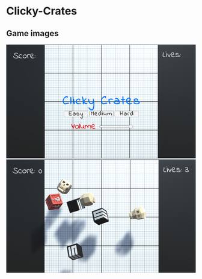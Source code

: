 # Clicky-Crates

## Game images

![alt text](https://github.com/NDKhoa892/Clicky-Crates/blob/main/Game%20images/1.png)
![alt text](https://github.com/NDKhoa892/Clicky-Crates/blob/main/Game%20images/2.png)
